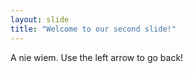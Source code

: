 ```yaml
---
layout: slide
title: "Welcome to our second slide!"
---
```

A nie wiem. 
Use the left arrow to go back!
